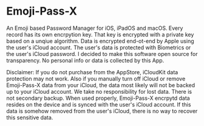 # Emoji-Pass-X
An Emoji based Password Manager for iOS, iPadOS and macOS.
Every record has its own encrpytion key.
That key is encrypted with a private key based on a unqiue algorithm.
Data is encrypted end-ot-end by Apple using the user's iCloud account.
The user's data is protected with Biometrics or the user's iCloud password.
I decided to make this software open source for transparency. No personal info or data is collected by this App.

Disclaimer: If you do not purchase from the AppStore, iCloudKit data protection may not work. Also if you manually turn off iCloud or remove Emoji-Pass-X data from your iCloud, the data most likely will not be backed up to your iCloud account. We take no responsibility for lost data. There is not secondary backup. When used properly, Emoji-Pass-X encrpytd data resides on the device and is synced with the user's iCloud account. If this data is somehow removed from the user's iCloud, there is no way to recover this sensitive data.
